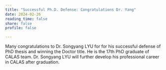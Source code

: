 ```yaml
---
title: "Successful Ph.D. Defense: Congratulations Dr. Yang"
date: 2024-02-26
reading_time: false
share: false
profile: false

---
```


<!--more-->

Many congratulations to Dr. Songyang LYU for for his successful defense of PhD thesis and winning the Doctor title. He is the 17th PhD graduate of CALAS team. Dr. Songyang LYU will further develop his professional career in CALAS after graduation.
